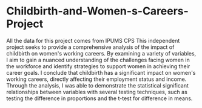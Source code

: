 # Childbirth-and-Women-s-Careers-Project
All the data for this project comes from IPUMS CPS
This independent project seeks to provide a comprehensive analysis of the impact of childbirth on women's working careers. By examining a variety of variables, I aim to gain a nuanced understanding of the challenges facing women in the workforce and identify strategies to support women in achieving their career goals. I conclude that childbirth has a significant impact on women's working careers, directly affecting their employment status and income. Through the analysis, I was able to demonstrate the statistical significant relationships between variables with several testing techniques, such as testing the difference in proportions and the t-test for difference in means.
